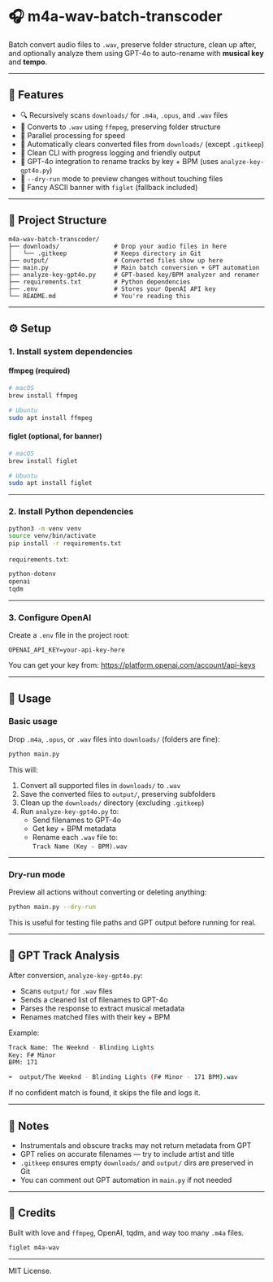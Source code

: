 # 🎧 m4a-wav-batch-transcoder

Batch convert audio files to `.wav`, preserve folder structure, clean up after, and optionally analyze them using GPT-4o to auto-rename with **musical key** and **tempo**.

---

## 🔧 Features

- 🔍 Recursively scans `downloads/` for `.m4a`, `.opus`, and `.wav` files
- 🔄 Converts to `.wav` using `ffmpeg`, preserving folder structure
- 🚀 Parallel processing for speed
- 🧼 Automatically clears converted files from `downloads/` (except `.gitkeep`)
- 💬 Clean CLI with progress logging and friendly output
- 🧠 GPT-4o integration to rename tracks by key + BPM (uses `analyze-key-gpt4o.py`)
- 🧪 `--dry-run` mode to preview changes without touching files
- 🎨 Fancy ASCII banner with `figlet` (fallback included)

---

## 📁 Project Structure

```
m4a-wav-batch-transcoder/
├── downloads/               # Drop your audio files in here
│   └── .gitkeep             # Keeps directory in Git
├── output/                  # Converted files show up here
├── main.py                  # Main batch conversion + GPT automation
├── analyze-key-gpt4o.py     # GPT-based key/BPM analyzer and renamer
├── requirements.txt         # Python dependencies
├── .env                     # Stores your OpenAI API key
└── README.md                # You're reading this
```

---

## ⚙️ Setup

### 1. Install system dependencies

#### ffmpeg (required)

```bash
# macOS
brew install ffmpeg

# Ubuntu
sudo apt install ffmpeg
```

#### figlet (optional, for banner)

```bash
# macOS
brew install figlet

# Ubuntu
sudo apt install figlet
```

---

### 2. Install Python dependencies

```bash
python3 -m venv venv
source venv/bin/activate
pip install -r requirements.txt
```

`requirements.txt`:

```txt
python-dotenv
openai
tqdm
```

---

### 3. Configure OpenAI

Create a `.env` file in the project root:

```
OPENAI_API_KEY=your-api-key-here
```

You can get your key from: https://platform.openai.com/account/api-keys

---

## 🚀 Usage

### Basic usage

Drop `.m4a`, `.opus`, or `.wav` files into `downloads/` (folders are fine):

```bash
python main.py
```

This will:

1. Convert all supported files in `downloads/` to `.wav`
2. Save the converted files to `output/`, preserving subfolders
3. Clean up the `downloads/` directory (excluding `.gitkeep`)
4. Run `analyze-key-gpt4o.py` to:
   - Send filenames to GPT-4o
   - Get key + BPM metadata
   - Rename each `.wav` file to:  
     `Track Name (Key - BPM).wav`

---

### Dry-run mode

Preview all actions without converting or deleting anything:

```bash
python main.py --dry-run
```

This is useful for testing file paths and GPT output before running for real.

---

## 🧠 GPT Track Analysis

After conversion, `analyze-key-gpt4o.py`:

- Scans `output/` for `.wav` files
- Sends a cleaned list of filenames to GPT-4o
- Parses the response to extract musical metadata
- Renames matched files with their key + BPM

Example:

```bash
Track Name: The Weeknd - Blinding Lights  
Key: F# Minor  
BPM: 171

➡️  output/The Weeknd - Blinding Lights (F# Minor - 171 BPM).wav
```

If no confident match is found, it skips the file and logs it.

---

## 🧪 Notes

- Instrumentals and obscure tracks may not return metadata from GPT
- GPT relies on accurate filenames — try to include artist and title
- `.gitkeep` ensures empty `downloads/` and `output/` dirs are preserved in Git
- You can comment out GPT automation in `main.py` if not needed

---

## 🫶 Credits

Built with love and `ffmpeg`, OpenAI, tqdm, and way too many `.m4a` files.

```bash
figlet m4a-wav
```

--- 

MIT License.

